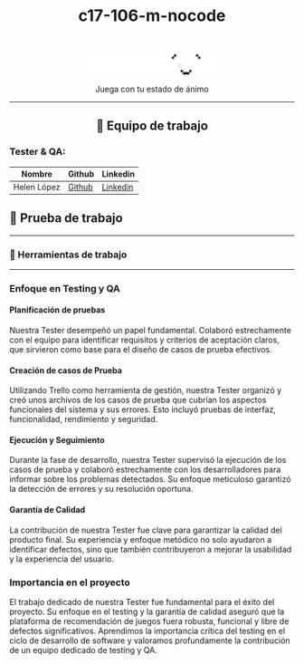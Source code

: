 <h1 align="center">c17-106-m-nocode</h1>
<br/>

<p align="center">
  <img src="logos/Logo Playmood.png" alt="Logo del proyecto" width="250">
</p>
<p align="center">Juega con tu estado de ánimo</p>

--------------

<h2 align="center">💼 Equipo de trabajo</h2>

### Tester & QA:

| Nombre   | Github                                  | Linkedin                                |
|----------|-----------------------------------------|-----------------------------------------|
| Helen López | [Github](enlace/al/perfil/github)    | [Linkedin](enlace/al/perfil/linkedin)|

## 💼 Prueba de trabajo

---
### 🔧 Herramientas de trabajo

---

### Enfoque en Testing y QA

#### Planificación de pruebas

Nuestra Tester desempeñó un papel fundamental. Colaboró estrechamente con el equipo para identificar requisitos y criterios de aceptación claros, que sirvieron como base para el diseño de casos de prueba efectivos.

#### Creación de casos de Prueba

Utilizando Trello como herramienta de gestión, nuestra Tester organizó y creó unos archivos de los casos de prueba que cubrían los aspectos funcionales del sistema y sus errores. Esto incluyó pruebas de interfaz, funcionalidad, rendimiento y seguridad.

#### Ejecución y Seguimiento

Durante la fase de desarrollo, nuestra Tester supervisó la ejecución de los casos de prueba y colaboró estrechamente con los desarrolladores para informar sobre los problemas detectados. Su enfoque meticuloso garantizó la detección de errores y su resolución oportuna.

#### Garantía de Calidad

La contribución de nuestra Tester fue clave para garantizar la calidad del producto final. Su experiencia y enfoque metódico no solo ayudaron a identificar defectos, sino que también contribuyeron a mejorar la usabilidad y la experiencia del usuario.

### Importancia en el proyecto

El trabajo dedicado de nuestra Tester fue fundamental para el éxito del proyecto. Su enfoque en el testing y la garantía de calidad aseguró que la plataforma de recomendación de juegos fuera robusta, funcional y libre de defectos significativos. Aprendimos la importancia crítica del testing en el ciclo de desarrollo de software y valoramos profundamente la contribución de un equipo dedicado de testing y QA.
